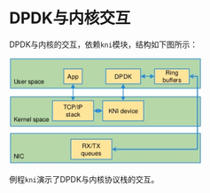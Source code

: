 # DPDK与内核交互

DPDK与内核的交互，依赖`kni`模块，结构如下图所示：

![DPDK KNI](pics/dpdk_kni.png)

例程`kni`演示了DPDK与内核协议栈的交互。

